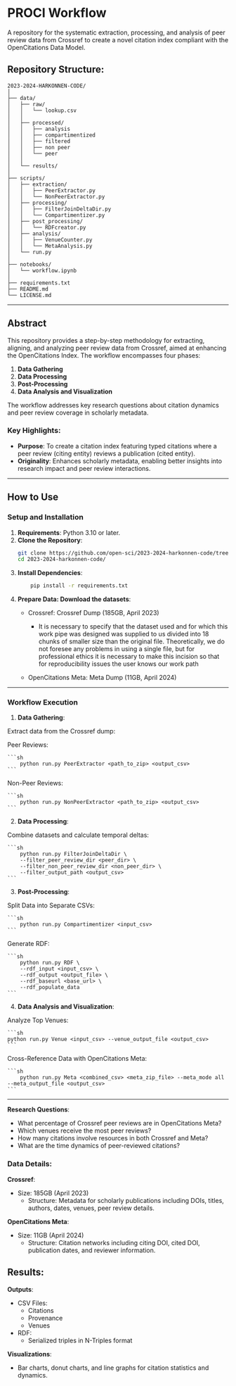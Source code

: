 # PROCI Workflow

A repository for the systematic extraction, processing, and analysis of peer review data from Crossref to create a novel citation index compliant with the OpenCitations Data Model.

## Repository Structure:
```
2023-2024-HARKONNEN-CODE/
│
├── data/
│   ├── raw/
│   │   └── lookup.csv
│   │    
│   ├── processed/
│   │   ├── analysis
│   │   ├── compartimentized
│   │   ├── filtered
│   │   ├── non peer
│   │   └── peer
│   │  
│   └── results/
│
├── scripts/
│   ├── extraction/
│   │   ├── PeerExtractor.py
│   │   └── NonPeerExtractor.py
│   ├── processing/
│   │   ├── FilterJoinDeltaDir.py
│   │   └── Compartimentizer.py
│   ├── post_processing/
│   │   └── RDFcreator.py
│   ├── analysis/
│   │   ├── VenueCounter.py
│   │   └── MetaAnalysis.py
│   └── run.py
│
├── notebooks/
│   └── workflow.ipynb
│
├── requirements.txt
├── README.md
└── LICENSE.md
```

---

## Abstract

This repository provides a step-by-step methodology for extracting, aligning, and analyzing peer review data from Crossref, aimed at enhancing the OpenCitations Index. The workflow encompasses four phases:

1. **Data Gathering**
2. **Data Processing**
3. **Post-Processing**
4. **Data Analysis and Visualization**

The workflow addresses key research questions about citation dynamics and peer review coverage in scholarly metadata.

### Key Highlights:
- **Purpose**: To create a citation index featuring typed citations where a peer review (citing entity) reviews a publication (cited entity).
- **Originality**: Enhances scholarly metadata, enabling better insights into research impact and peer review interactions.

---

## How to Use

### Setup and Installation

1. **Requirements**: Python 3.10 or later.
2. **Clone the Repository**:
   ```bash
   git clone https://github.com/open-sci/2023-2024-harkonnen-code/tree/main
   cd 2023-2024-harkonnen-code/

3. **Install Dependencies**:
    ```sh
        pip install -r requirements.txt
    ```
4. **Prepare Data: Download the datasets**:
    - Crossref: Crossref Dump (185GB, April 2023) 
        - It is necessary to specify that the dataset used and for which this work pipe was designed was supplied to us divided into 18 chunks of smaller size than the original file. Theoretically, we do not foresee any problems in using a single file, but for professional ethics it is necessary to make this incision so that for reproducibility issues the user knows our work path

    - OpenCitations Meta: Meta Dump (11GB, April 2024)

---

### Workflow Execution

1. **Data Gathering**:

Extract data from the Crossref dump:

Peer Reviews:

    ```sh
        python run.py PeerExtractor <path_to_zip> <output_csv>
    ```
Non-Peer Reviews:

    ```sh
        python run.py NonPeerExtractor <path_to_zip> <output_csv>
    ```
2. **Data Processing**:

Combine datasets and calculate temporal deltas:

    ```sh
        python run.py FilterJoinDeltaDir \
        --filter_peer_review_dir <peer_dir> \
        --filter_non_peer_review_dir <non_peer_dir> \
        --filter_output_path <output_csv>
    ```
3. **Post-Processing**:

Split Data into Separate CSVs:

    ```sh
        python run.py Compartimentizer <input_csv>
    ```
Generate RDF:

    ```sh
        python run.py RDF \
        --rdf_input <input_csv> \
        --rdf_output <output_file> \
        --rdf_baseurl <base_url> \
        --rdf_populate_data
    ```
4. **Data Analysis and Visualization**:

Analyze Top Venues:

    ```sh
    python run.py Venue <input_csv> --venue_output_file <output_csv>
    ```
Cross-Reference Data with OpenCitations Meta:

    ```sh
        python run.py Meta <combined_csv> <meta_zip_file> --meta_mode all --meta_output_file <output_csv>
    ```
---

**Research Questions**:

- What percentage of Crossref peer reviews are in OpenCitations Meta?
- Which venues receive the most peer reviews?
- How many citations involve resources in both Crossref and Meta?
- What are the time dynamics of peer-reviewed citations?

### Data Details:

**Crossref**:

- Size: 185GB (April 2023)
    - Structure: Metadata for scholarly publications including DOIs, titles, authors, dates, venues, peer review details.

**OpenCitations Meta**:

- Size: 11GB (April 2024)
    - Structure: Citation networks including citing DOI, cited DOI, publication dates, and reviewer information.

## Results:

**Outputs**:

- CSV Files:
  - Citations
  - Provenance
  - Venues
- RDF:
  - Serialized triples in N-Triples format

**Visualizations**:
- Bar charts, donut charts, and line graphs for citation statistics and dynamics.